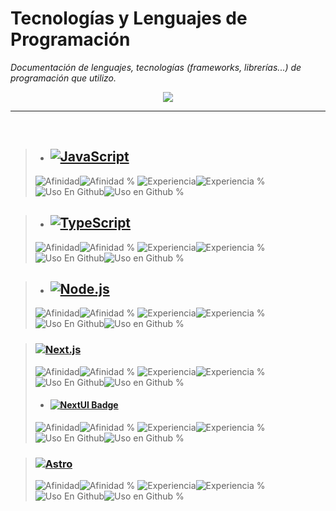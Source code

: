 # Tecnologías y Lenguajes de Programación
_Documentación de lenguajes, tecnologías (frameworks, librerías...) de programación que utilizo._


<p align="center">
<a href="#">
    <img src="https://skillicons.dev/icons?i=solidity,ipfs,git,github,md,html,css,styledcomponents,tailwind,js,ts,mysql,mongodb,firebase,vercel,nextjs,nodejs,express,react,redux,threejs,py,bash,powershell,npm,vscode,ableton,discord&perline=14" />
</a>
</p>


***
<br>



>- ## [![JavaScript](https://img.shields.io/badge/-JavaScript-F7DF1E?style=for-the-badge&logo=javascript&logoColor=black)](https://developer.mozilla.org/es/docs/Web/JavaScript)
>![Afinidad](https://img.shields.io/badge/dynamic/json?url=https://raw.githubusercontent.com/SKRTEEEEEE/markdowns/profile-page/sys/techs-test.json&query=$.Javascript.value&label=%F0%9F%92%97%20Afinidad&color=7DF1E&style=flat&logo=Javascript)![Afinidad %](https://img.shields.io/badge/dynamic/json?url=https://raw.githubusercontent.com/SKRTEEEEEE/markdowns/profile-page/sys/techs-test.json&query=$.Javascript.afinidad&color=7DF1E&style=flat&label=%20&suffix=%25)
![Experiencia](https://img.shields.io/badge/dynamic/json?url=https://raw.githubusercontent.com/SKRTEEEEEE/markdowns/profile-page/sys/techs-test.json&query=$.Javascript.valueexp&label=%F0%9F%8F%85%20Experiencia&color=7DF1E&style=flat&logo=Javascript)![Experiencia %](https://img.shields.io/badge/dynamic/json?url=https://raw.githubusercontent.com/SKRTEEEEEE/markdowns/profile-page/sys/techs-test.json&query=$.Javascript.experiencia&color=7DF1E&style=flat&label=%20&suffix=%25)
![Uso En Github](https://img.shields.io/badge/dynamic/json?url=https://raw.githubusercontent.com/SKRTEEEEEE/markdowns/profile-page/sys/techs-test.json&query=$.Javascript.valueuso&label=%F0%9F%98%BB%20Uso%20en%20github&color=7DF1E&style=flat&logo=Javascript)![Uso en Github %](https://img.shields.io/badge/dynamic/json?url=https://raw.githubusercontent.com/SKRTEEEEEE/markdowns/profile-page/sys/techs-test.json&query=$.Javascript.usogithub&color=7DF1E&style=flat&label=%20&suffix=%25)

>- ## [![TypeScript](https://img.shields.io/badge/TypeScript-3178C6?style=for-the-badge&logo=typescript&logoColor=white)](https://www.typescriptlang.org/docs/)
>![Afinidad](https://img.shields.io/badge/dynamic/json?url=https://raw.githubusercontent.com/SKRTEEEEEE/markdowns/profile-page/sys/techs-test.json&query=$.typescript.value&label=%F0%9F%92%97%20Afinidad&color=2b4c10&style=flat&logo=typescript)![Afinidad %](https://img.shields.io/badge/dynamic/json?url=https://raw.githubusercontent.com/SKRTEEEEEE/markdowns/profile-page/sys/techs-test.json&query=$.typescript.afinidad&color=2b4c10&style=flat&label=%20&suffix=%25)
![Experiencia](https://img.shields.io/badge/dynamic/json?url=https://raw.githubusercontent.com/SKRTEEEEEE/markdowns/profile-page/sys/techs-test.json&query=$.typescript.valueexp&label=%F0%9F%8F%85%20Experiencia&color=2b4c10&style=flat&logo=typescript)![Experiencia %](https://img.shields.io/badge/dynamic/json?url=https://raw.githubusercontent.com/SKRTEEEEEE/markdowns/profile-page/sys/techs-test.json&query=$.typescript.experiencia&color=2b4c10&style=flat&label=%20&suffix=%25)
![Uso En Github](https://img.shields.io/badge/dynamic/json?url=https://raw.githubusercontent.com/SKRTEEEEEE/markdowns/profile-page/sys/techs-test.json&query=$.typescript.valueuso&label=%F0%9F%98%BB%20Uso%20en%20github&color=2b4c10&style=flat&logo=typescript)![Uso en Github %](https://img.shields.io/badge/dynamic/json?url=https://raw.githubusercontent.com/SKRTEEEEEE/markdowns/profile-page/sys/techs-test.json&query=$.typescript.usogithub&color=2b4c10&style=flat&label=%20&suffix=%25)

>- ## [![Node.js](https://img.shields.io/badge/Node.js-339933?style=for-the-badge&logo=node.js&logoColor=white)](https://nodejs.org/)
>![Afinidad](https://img.shields.io/badge/dynamic/json?url=https://raw.githubusercontent.com/SKRTEEEEEE/markdowns/profile-page/sys/techs-test.json&query=$.nodedotjs.value&label=%F0%9F%92%97%20Afinidad&color=216321&style=flat&logo=nodedotjs)![Afinidad %](https://img.shields.io/badge/dynamic/json?url=https://raw.githubusercontent.com/SKRTEEEEEE/markdowns/profile-page/sys/techs-test.json&query=$.nodedotjs.afinidad&color=216321&style=flat&label=%20&suffix=%25)
![Experiencia](https://img.shields.io/badge/dynamic/json?url=https://raw.githubusercontent.com/SKRTEEEEEE/markdowns/profile-page/sys/techs-test.json&query=$.nodedotjs.valueexp&label=%F0%9F%8F%85%20Experiencia&color=216321&style=flat&logo=nodedotjs)![Experiencia %](https://img.shields.io/badge/dynamic/json?url=https://raw.githubusercontent.com/SKRTEEEEEE/markdowns/profile-page/sys/techs-test.json&query=$.nodedotjs.experiencia&color=216321&style=flat&label=%20&suffix=%25)
![Uso En Github](https://img.shields.io/badge/dynamic/json?url=https://raw.githubusercontent.com/SKRTEEEEEE/markdowns/profile-page/sys/techs-test.json&query=$.nodedotjs.valueuso&label=%F0%9F%98%BB%20Uso%20en%20github&color=216321&style=flat&logo=nodedotjs)![Uso en Github %](https://img.shields.io/badge/dynamic/json?url=https://raw.githubusercontent.com/SKRTEEEEEE/markdowns/profile-page/sys/techs-test.json&query=$.nodedotjs.usogithub&color=216321&style=flat&label=%20&suffix=%25)

> ### [![Next.js](https://img.shields.io/badge/Next.js-%23111111.svg?style=for-the-badge&logo=next.js&logoColor=white)](https://nextjs.org/docs)
>![Afinidad](https://img.shields.io/badge/dynamic/json?url=https://raw.githubusercontent.com/SKRTEEEEEE/markdowns/profile-page/sys/techs-test.json&query=$.nextdotjs.value&label=%F0%9F%92%97%20Afinidad&color=1e1106&style=flat&logo=nextdotjs)![Afinidad %](https://img.shields.io/badge/dynamic/json?url=https://raw.githubusercontent.com/SKRTEEEEEE/markdowns/profile-page/sys/techs-test.json&query=$.nextdotjs.afinidad&color=1e1106&style=flat&label=%20&suffix=%25)
![Experiencia](https://img.shields.io/badge/dynamic/json?url=https://raw.githubusercontent.com/SKRTEEEEEE/markdowns/profile-page/sys/techs-test.json&query=$.nextdotjs.valueexp&label=%F0%9F%8F%85%20Experiencia&color=1e1106&style=flat&logo=nextdotjs)![Experiencia %](https://img.shields.io/badge/dynamic/json?url=https://raw.githubusercontent.com/SKRTEEEEEE/markdowns/profile-page/sys/techs-test.json&query=$.nextdotjs.experiencia&color=1e1106&style=flat&label=%20&suffix=%25)
![Uso En Github](https://img.shields.io/badge/dynamic/json?url=https://raw.githubusercontent.com/SKRTEEEEEE/markdowns/profile-page/sys/techs-test.json&query=$.nextdotjs.valueuso&label=%F0%9F%98%BB%20Uso%20en%20github&color=1e1106&style=flat&logo=nextdotjs)![Uso en Github %](https://img.shields.io/badge/dynamic/json?url=https://raw.githubusercontent.com/SKRTEEEEEE/markdowns/profile-page/sys/techs-test.json&query=$.nextdotjs.usogithub&color=1e1106&style=flat&label=%20&suffix=%25)
> - #### [![NextUI Badge](https://img.shields.io/badge/NextUI-7928CA.svg?style=for-the-badge&logo=nextui&logoColor=white)](https://nextui.org/)
>![Afinidad](https://img.shields.io/badge/dynamic/json?url=https://raw.githubusercontent.com/SKRTEEEEEE/markdowns/profile-page/sys/techs-test.json&query=$.nextui.value&label=%F0%9F%92%97%20Afinidad&color=4f1c00&style=flat&logo=nextui)![Afinidad %](https://img.shields.io/badge/dynamic/json?url=https://raw.githubusercontent.com/SKRTEEEEEE/markdowns/profile-page/sys/techs-test.json&query=$.nextui.afinidad&color=4f1c00&style=flat&label=%20&suffix=%25)
![Experiencia](https://img.shields.io/badge/dynamic/json?url=https://raw.githubusercontent.com/SKRTEEEEEE/markdowns/profile-page/sys/techs-test.json&query=$.nextui.valueexp&label=%F0%9F%8F%85%20Experiencia&color=4f1c00&style=flat&logo=nextui)![Experiencia %](https://img.shields.io/badge/dynamic/json?url=https://raw.githubusercontent.com/SKRTEEEEEE/markdowns/profile-page/sys/techs-test.json&query=$.nextui.experiencia&color=4f1c00&style=flat&label=%20&suffix=%25)
![Uso En Github](https://img.shields.io/badge/dynamic/json?url=https://raw.githubusercontent.com/SKRTEEEEEE/markdowns/profile-page/sys/techs-test.json&query=$.nextui.valueuso&label=%F0%9F%98%BB%20Uso%20en%20github&color=4f1c00&style=flat&logo=nextui)![Uso en Github %](https://img.shields.io/badge/dynamic/json?url=https://raw.githubusercontent.com/SKRTEEEEEE/markdowns/profile-page/sys/techs-test.json&query=$.nextui.usogithub&color=4f1c00&style=flat&label=%20&suffix=%25)

> ### [![Astro](https://img.shields.io/badge/Astro-%23FF5D01.svg?style=for-the-badge&logo=astro&logoColor=white)](https://docs.astro.build/)
>![Afinidad](https://img.shields.io/badge/dynamic/json?url=https://raw.githubusercontent.com/SKRTEEEEEE/markdowns/profile-page/sys/techs-test.json&query=$.astro.value&label=%F0%9F%92%97%20Afinidad&color=170005&style=flat&logo=astro)![Afinidad %](https://img.shields.io/badge/dynamic/json?url=https://raw.githubusercontent.com/SKRTEEEEEE/markdowns/profile-page/sys/techs-test.json&query=$.astro.afinidad&color=170005&style=flat&label=%20&suffix=%25)
![Experiencia](https://img.shields.io/badge/dynamic/json?url=https://raw.githubusercontent.com/SKRTEEEEEE/markdowns/profile-page/sys/techs-test.json&query=$.astro.valueexp&label=%F0%9F%8F%85%20Experiencia&color=170005&style=flat&logo=astro)![Experiencia %](https://img.shields.io/badge/dynamic/json?url=https://raw.githubusercontent.com/SKRTEEEEEE/markdowns/profile-page/sys/techs-test.json&query=$.astro.experiencia&color=170005&style=flat&label=%20&suffix=%25)
![Uso En Github](https://img.shields.io/badge/dynamic/json?url=https://raw.githubusercontent.com/SKRTEEEEEE/markdowns/profile-page/sys/techs-test.json&query=$.astro.valueuso&label=%F0%9F%98%BB%20Uso%20en%20github&color=170005&style=flat&logo=astro)![Uso en Github %](https://img.shields.io/badge/dynamic/json?url=https://raw.githubusercontent.com/SKRTEEEEEE/markdowns/profile-page/sys/techs-test.json&query=$.astro.usogithub&color=170005&style=flat&label=%20&suffix=%25)